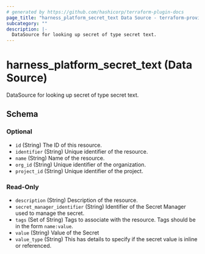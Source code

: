 ```yaml
---
# generated by https://github.com/hashicorp/terraform-plugin-docs
page_title: "harness_platform_secret_text Data Source - terraform-provider-harness"
subcategory: ""
description: |-
  DataSource for looking up secret of type secret text.
---
```


# harness_platform_secret_text (Data Source)

DataSource for looking up secret of type secret text.



<!-- schema generated by tfplugindocs -->
## Schema

### Optional

- `id` (String) The ID of this resource.
- `identifier` (String) Unique identifier of the resource.
- `name` (String) Name of the resource.
- `org_id` (String) Unique identifier of the organization.
- `project_id` (String) Unique identifier of the project.

### Read-Only

- `description` (String) Description of the resource.
- `secret_manager_identifier` (String) Identifier of the Secret Manager used to manage the secret.
- `tags` (Set of String) Tags to associate with the resource. Tags should be in the form `name:value`.
- `value` (String) Value of the Secret
- `value_type` (String) This has details to specify if the secret value is inline or referenced.


